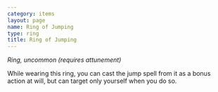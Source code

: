 ```yaml
---
category: items
layout: page
name: Ring of Jumping
type: ring
title: Ring of Jumping 
---
```

_Ring, uncommon (requires attunement)_ 

While wearing this ring, you can cast the jump spell from it as a bonus action at will, but can target only yourself when you do so. 